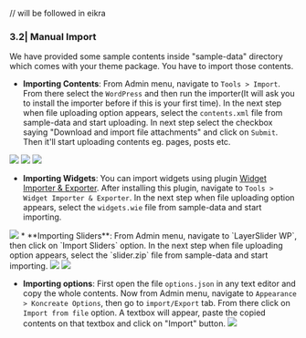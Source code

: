 // will be followed in eikra


### 3.2| Manual Import

We have provided some sample contents inside "sample-data" directory which comes with your theme package. You have to import those contents.

* **Importing Contents**: From Admin menu, navigate to `Tools > Import`. From there select the `WordPress` and then run the importer(It will ask you to install the importer before if this is your first time). In the next step when file uploading option appears, select the `contents.xml` file from sample-data and start uploading. In next step select the checkbox saying "Download and import file attachments" and click on `Submit`. Then it'll start uploading contents eg. pages, posts etc.

<img src="{{ 'assets/images/78.jpg' | relative_url }}">

<img src="{{ 'assets/images/80.jpg' | relative_url }}">

<img src="{{ 'assets/images/81.jpg' | relative_url }}">

* **Importing Widgets**: You can import widgets using plugin <a href="https://wordpress.org/plugins/widget-importer-exporter/">Widget Importer & Exporter</a>. After installing this plugin, navigate to `Tools > Widget Importer & Exporter`. In the next step when file uploading option appears, select the `widgets.wie` file from sample-data and start importing.

<img src="{{ 'assets/images/82.jpg' | relative_url }}">
* **Importing Sliders**: From Admin menu, navigate to `LayerSlider WP`, then click on `Import Sliders` option.
  In the next step when file uploading option appears, select the `slider.zip` file from sample-data and start importing.
  <img src="{{ 'assets/images/83.jpg' | relative_url }}">
  <img src="{{ 'assets/images/84.jpg' | relative_url }}">

* **Importing options**: First open the file `options.json` in any text editor and copy the whole contents.
  Now from Admin menu, navigate to `Appearance > Koncreate Options`, then go to `import/Export` tab.
  From there click on `Import from file` option.
  A textbox will appear, paste the copied contents on that textbox and click on "Import" button.
  <img src="{{ 'assets/images/2.jpg' | relative_url }}">


